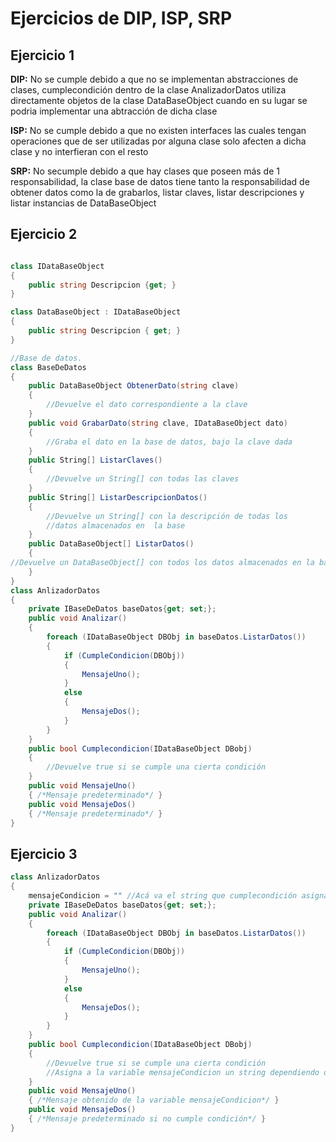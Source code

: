 # Ejercicios de DIP, ISP, SRP
## Ejercicio 1 

**DIP:** No se cumple debido a que no se implementan abstracciones de clases, cumplecondición dentro de la clase AnalizadorDatos utiliza directamente objetos de la clase DataBaseObject cuando en su lugar se podria implementar una abtracción de dicha clase

**ISP:** No se cumple debido a que no existen interfaces las cuales tengan operaciones que de ser utilizadas por alguna clase solo afecten a dicha clase y no interfieran con el resto

**SRP:** No secumple debido a que hay clases que poseen más de 1 responsabilidad, la clase base de datos tiene tanto la responsabilidad de obtener datos como la de grabarlos, listar claves, listar descripciones y listar instancias de DataBaseObject


## Ejercicio 2

```cs

class IDataBaseObject
{
    public string Descripcion {get; }
}

class DataBaseObject : IDataBaseObject
{
    public string Descripcion { get; }
}

//Base de datos.
class BaseDeDatos
{
    public DataBaseObject ObtenerDato(string clave)
    {
        //Devuelve el dato correspondiente a la clave
    }
    public void GrabarDato(string clave, IDataBaseObject dato)
    {
        //Graba el dato en la base de datos, bajo la clave dada
    }
    public String[] ListarClaves()
    {
        //Devuelve un String[] con todas las claves
    }
    public String[] ListarDescripcionDatos()
    {
        //Devuelve un String[] con la descripción de todas los 
        //datos almacenados en  la base
    }
    public DataBaseObject[] ListarDatos()
    {
//Devuelve un DataBaseObject[] con todos los datos almacenados en la base
    }
}
class AnlizadorDatos
{
    private IBaseDeDatos baseDatos{get; set;};
    public void Analizar()
    {
        foreach (IDataBaseObject DBObj in baseDatos.ListarDatos())
        {
            if (CumpleCondicion(DBObj))
            {
                MensajeUno();
            }
            else
            {
                MensajeDos();
            }
        }
    }
    public bool Cumplecondicion(IDataBaseObject DBobj)
    {
        //Devuelve true si se cumple una cierta condición
    }
    public void MensajeUno()
    { /*Mensaje predeterminado*/ }
    public void MensajeDos()
    { /*Mensaje predeterminado*/ }
}

```
## Ejercicio 3 

```cs
class AnlizadorDatos
{
    mensajeCondicion = "" //Acá va el string que cumplecondición asigna dependiendo de que condición se                         cumplió
    private IBaseDeDatos baseDatos{get; set;};
    public void Analizar()
    {
        foreach (IDataBaseObject DBObj in baseDatos.ListarDatos())
        {
            if (CumpleCondicion(DBObj))
            {
                MensajeUno();
            }
            else
            {
                MensajeDos();
            }
        }
    }
    public bool Cumplecondicion(IDataBaseObject DBobj)
    {
        //Devuelve true si se cumple una cierta condición
        //Asigna a la variable mensajeCondicion un string dependiendo de que condición se cumplió
    }
    public void MensajeUno()
    { /*Mensaje obtenido de la variable mensajeCondicion*/ }
    public void MensajeDos()
    { /*Mensaje predeterminado si no cumple condición*/ }
}

```
